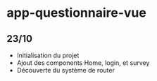 # app-questionnaire-vue

## 23/10

- Initialisation du projet 
- Ajout des components Home, login, et survey
- Découverte du système de router
